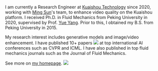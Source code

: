 I am currently a Research Engineer at [Kuaishou Technology](https://ir.kuaishou.com/) since 2020, working with [Ming Sun](https://msunming.github.io/)'s team, to enhance video quality on the Kuaishou platform. I received Ph.D. in Fluid Mechanics from Peking University in 2020, supervised by Prof. [Yue Yang](http://www2.coe.pku.edu.cn/subpaget.asp?id=489). Prior to this, I obtained my B.S. from Peking University in 2015.

My research interest includes generative models and image/video enhancement. I have published 10+ papers <a href='https://scholar.google.com/citations?user=hVMNCSQAAAAJ'><img src="https://img.shields.io/endpoint?logo=Google%20Scholar&url=https%3A%2F%2Fcdn.jsdelivr.net%2Fgh%2FEric-Hao%2FEric-Hao.github.io@google-scholar-stats%2Fgs_data_shieldsio.json&labelColor=f6f6f6&color=9cf&style=social&label=citations"></a> at top international AI conferences such as CVPR and ICML. I have also published in top fluid mechanics journals such as the Journal of Fluid Mechanics.

See more on [my homepage](https://eric-hao.github.io). ![](https://komarev.com/ghpvc/?username=Eric-Hao)
